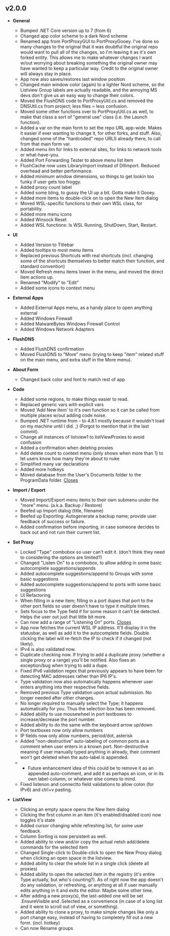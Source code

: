 
## v2.0.0

- **General**

	- Bumped .NET Core version up to 7 (from 6)
	- Changed app color scheme to a dark Nord scheme
	- Renamed app from PortProxyGUI to PortProxyGooey. I've done so many changes to the original that it was doubtful the original repo would want to pull all of the changes, so I'm leaving it as it's own forked entity. This allows me to make whatever changes I want w/out worrying about breaking something the original owner may have wanted to keep a particular way. Credit to the original owner will always stay in place.
	- App now also saves/restores last window position
	- Changed main window color (again) to a lighter Nord scheme, so the Listview Group labels are actually readable, and the annoying MS devs don't give us an easy way to change their colors.
	- Moved the FlushDNS code to PortProxyUtil.cs and removed the DNSUtil.cs from project; less files = less confusion.
	- Moved some other functions over to PortProxyUtil.cs as well, to make that class a sort of "general use" class (i.e. the Launch function).
	- Added a var on the main form to set the repo URL app-wide. Makes it easier if ever wanting to change it, for other forks, and stuff. Also, changed some of the "hardcoded" repo URLS already there, to call from that main form var.
	- Added menu itm for links to external sites, for links to network tools or what-have-you.
	- Added Port Forwarding Tester to above menu list item
	- FlushCache now uses LibraryImport instead of DllImport. Reduced overhead and better performance.
	- Added minimum window dimensions, so things to get lookin too funky if user gets too froggy.
	- Added proxy count label
	- Added some bling, to gussy the UI up a bit. Gotta make it Gooey.
	- Added more items to double-click on to open the New Item dialog
	- Moved WSL-specific functions to their own WSL class, for portability.
	- Added more menu icons
	- Added Winsock Reset
    - Added WSL functions: Is WSL Running, ShutDown, Start, Restart.

- **UI**

	- Added Version to Titlebar
	- Added tooltips to most menu items
	- Replaced previous Shortcuts with real shortcuts (incl. changing some of the shortcuts themselves to better match their function, and standard convention)
	- Moved Refresh menu items lower in the menu, and moved the direct item actions up.
	- Renamed "Modify" to "Edit"
	- Added some icons to context menu

- **External Apps**

	- Added External Apps menu, as a handy place to open anything external
	- Added Windows Firewall
	- Added MalwareBytes Windows Firewall Control
	- Added Windows Network Adapters

- **FlushDNS**

	- Added FlushDNS confirmation
	- Moved FlushDNS to "More" menu (trying to keep "item" related stuff on the main menu, and extra stuff in the More menu).

- **About Form**

	- Changed back color and font to match rest of app
    
- **Code**

	- Added some regions, to make things easier to read.
	- Replaced generic vars with explicit vars
	- Moved 'Add New Item' to it's own function so it can be called from multiple places w/out adding code noise.
	- Bumped .NET runtime from - to 4.8.1 mostly because it wouldn't load on my machine until I did. ;) (Forgot to mention that in the last commit).
	- Change all instances of listview1 to listViewProxies to avoid confusion
	- Added a confirmation when deleting proxies
	- Add delete count to context menu (only shows when more than 1) to let users know how many they're about to nuke
	- Simplified many var declarations
	- Added more hotkeys
	- Moved database from the User's Documents folder to the ProgramData folder. [Closes](https://github.com/zmjack/PortProxyGUI/issues/9#issuecomment-1049251718)

- **Import / Export**

	- Moved Import/Export menu items to their own submenu under the "more" menu. (a.k.a. Backup / Restore)
	- Beefed up Import dialog (title, filename)
	- Beefed up Exporting: Autogenerate a backup name; provide user feedback of success or failure.
	- Added confirmation before importing, in case someone decides to back out and not ruin their current list.

- **Set Proxy**

	- Locked "Type" combobox so user can't edit it. (don't think they need to considering the options are limited?)
	- Changed "Listen On" to a combobox, to allow adding in some basic autocomplete suggestions/appends
	- Added autocomplete suggestions/append to Groups with some basic suggestions
    - Added autocomplete suggestions/append to ports with some basic suggestions
    - UI Refactoring
	- When filling in a new item; filling in a port dupes that port to the other port fields so user doesn't have to type it multiple times.
	- Sets focus to the Type field if for some reason it can't be detected. Helps the user out just that little bit more.
	- Can now add a range of "Listening On" ports. [Closes](https://github.com/zmjack/PortProxyGUI/issues/11)
	- App now fetches the current WSL IP address. It'll display it in the statusbar, as well as add it to the autocomplete fields. Double clicking the label will re-fetch the IP to check if it changed (not likely).
	- IPv4 is also validated now.
	- Duplicate checking now. If trying to add a duplicate proxy (whether a single proxy or a range) you'll be notified. Also fixes an exception/bug when trying to add a dupe.
	- Fixed IPv6 validation regex that previously appears to have been for detecting MAC addresses rather than IP6 IP's.
	- Type validation now also automatically happens whenever user enters anything into their respective fields.
	- Removed previous Type validation upon actual submission. No longer needed after other changes.
	- No longer required to manually select the Type; it happens automatically for you. Thus the selection box has been removed.
	- Added ability to use mousewheel in port textboxes to increase/decrease the port number.
	- Added ability to do the same with the keyboard arrow up/down
	- Port textboxes now only allow numbers
	- IP fields now only allow numbers, period/dot, asterisk
	- Added "non-destructive" auto-labeling of common ports as a comment when user enters in a known port. Non-destructive meaning if user manually typed anything in already, their comment won't get deleted when the auto-label is appended.
    - * Future enhancement idea of this could be to remove it as an appended auto-comment, and add it as perhaps an icon, or in its own label-column, or whatever else comes to mind.
    - Fixed listenon and connectto field validations to allow colon (for IPv6) and ctrl+v pasting.

- **ListView**

	- Clicking an empty space opens the New Item dialog
	- Clicking the first column in an item (it's enabled/disabled icon) now toggles it's state
	- Added cursor changing while refreshing list, for some user feedback.
    - Column Sorting is now persistent as well.
    - Added ability to view and/or copy the actual netsh add/delete commands for the selected item
	- Changed Single-click to Double-click to open the New Proxy dialog when clicking an open space in the listview.
	- Added ability to clear the whole list in a single click (delete all proxies)
	- Added ability to open the selected item in the registry (it's entire Type actually, but who's counting?). As of right now the app doesn't do any validation, or refreshing, or anything at all if user manually edits anything in it and exits the editor. Maybe some other time.
	- After adding a new proxy(s), the last-added one will be set .EnsureVisible and .Selected as a convenience (in case of a long list and it were to scroll out of view, or something).
	- Added ability to clone a proxy, to make simple changes like only a port change easy, instead of having to completely fill out a new form. (incl. hotkey)
    - Can now Rename groups